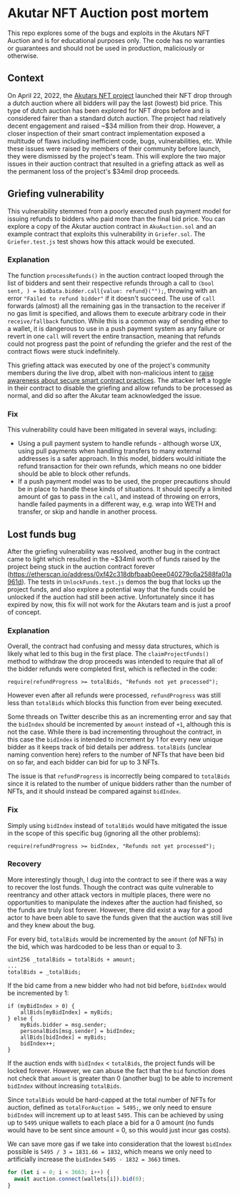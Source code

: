 # Akutar NFT Auction post mortem

This repo explores some of the bugs and exploits in the Akutars NFT Auction and is for educational purposes only. The code has no warranties or guarantees and should not be used in production, maliciously or otherwise.

## Context

On April 22, 2022, the [Akutars NFT project](https://twitter.com/AkuDreams) launched their NFT drop through a dutch auction where all bidders will pay the last (lowest) bid price. This type of dutch auction has been explored for NFT drops before and is considered fairer than a standard dutch auction. The project had relatively decent engagement and raised ~$34 million from their drop. However, a closer inspection of their smart contract implementation exposed a multitude of flaws including inefficient code, bugs, vulnerabilities, etc. While these issues were raised by members of their community before launch, they were dismissed by the project's team. This will explore the two major issues in their auction contract that resulted in a griefing attack as well as the permanent loss of the project's $34mil drop proceeds.

## Griefing vulnerability

This vulnerability stemmed from a poorly executed push payment model for issuing refunds to bidders who paid more than the final bid price. You can explore a copy of the Akutar auction contract in `AkuAuction.sol` and an example contract that exploits this vulnerability in `Griefer.sol`. The `Griefer.test.js` test shows how this attack would be executed.

### Explanation

The function `processRefunds()` in the auction contract looped through the list of bidders and sent their respective refunds through a call to `(bool sent, ) = bidData.bidder.call{value: refund}("");`, throwing with an error `"Failed to refund bidder"` if it doesn't succeed. The use of `call` forwards (almost) all the remaining gas in the transaction to the receiver if no gas limit is specified, and allows them to execute arbitrary code in their `receive/fallback` function. While this is a common way of sending ether to a wallet, it is dangerous to use in a push payment system as any failure or revert in one `call` will revert the entire transaction, meaning that refunds could not progress past the point of refunding the griefer and the rest of the contract flows were stuck indefinitely.

This griefing attack was executed by one of the project's community members during the live drop, albeit with non-malicious intent to [raise awareness about secure smart contract practices](https://etherscan.io/tx/0x3ded3a94e1bfa97af8ca3ab72af6ba0e2ea37a2b6f9b013bb701667181f6c2f2). The attacker left a toggle in their contract to disable the griefing and allow refunds to be processed as normal, and did so after the Akutar team acknowledged the issue.

### Fix

This vulnerability could have been mitigated in several ways, including:

- Using a pull payment system to handle refunds - although worse UX, using pull payments when handling transfers to many external addresses is a safer approach. In this model, bidders would initiate the refund transaction for their own refunds, which means no one bidder should be able to block other refunds.
- If a push payment model was to be used, the proper precautions should be in place to handle these kinds of situations. It should specify a limited amount of gas to pass in the `call`, and instead of throwing on errors, handle failed payments in a different way, e.g. wrap into WETH and transfer, or skip and handle in another process.

## Lost funds bug

After the griefing vulnerability was resolved, another bug in the contract came to light which resulted in the ~$34mil worth of funds raised by the project being stuck in the auction contract forever (https://etherscan.io/address/0xf42c318dbfbaab0eee040279c6a2588fa01a961d). The tests in `UnlockFunds.test.js` demos the bug that locks up the project funds, and also explore a potential way that the funds could be unlocked if the auction had still been active. Unfortunately since it has expired by now, this fix will not work for the Akutars team and is just a proof of concept.

### Explanation

Overall, the contract had confusing and messy data structures, which is likely what led to this bug in the first place. The `claimProjectFunds()` method to withdraw the drop proceeds was intended to require that all of the bidder refunds were completed first, which is reflected in the code:

```solidity
require(refundProgress >= totalBids, "Refunds not yet processed");
```

However even after all refunds were processed, `refundProgress` was still less than `totalBids` which blocks this function from ever being executed.

Some threads on Twitter describe this as an incrementing error and say that the `bidIndex` should be incremented by `amount` instead of `+1`, although this is not the case. While there is bad incrementing throughout the contract, in this case the `bidIndex` is intended to increment by 1 for every new unique bidder as it keeps track of bid details per address. `totalBids` (unclear naming convention here) refers to the number of NFTs that have been bid on so far, and each bidder can bid for up to 3 NFTs.

The issue is that `refundProgress` is incorrectly being compared to `totalBids` since it is related to the number of unique bidders rather than the number of NFTs, and it should instead be compared against `bidIndex`.

### Fix

Simply using `bidIndex` instead of `totalBids` would have mitigated the issue in the scope of this specific bug (ignoring all the other problems):

```solidity
require(refundProgress >= bidIndex, "Refunds not yet processed");
```

### Recovery

More interestingly though, I dug into the contract to see if there was a way to recover the lost funds. Though the contract was quite vulnerable to reentrancy and other attack vectors in multiple places, there were no opportunities to manipulate the indexes after the auction had finished, so the funds are truly lost forever. However, there did exist a way for a good actor to have been able to save the funds given that the auction was still live and they knew about the bug.

For every bid, `totalBids` would be incremented by the `amount` (of NFTs) in the bid, which was hardcoded to be less than or equal to 3.

```solidity
uint256 _totalBids = totalBids + amount;
...
totalBids = _totalBids;
```

If the bid came from a new bidder who had not bid before, `bidIndex` would be incremented by 1:

```solidity
if (myBidIndex > 0) {
    allBids[myBidIndex] = myBids;
} else {
    myBids.bidder = msg.sender;
    personalBids[msg.sender] = bidIndex;
    allBids[bidIndex] = myBids;
    bidIndex++;
}
```

If the auction ends with `bidIndex` < `totalBids`, the project funds will be locked forever. However, we can abuse the fact that the `bid` function does not check that `amount` is greater than 0 (another bug) to be able to increment `bidIndex` without increasing `totalBids`.

Since `totalBids` would be hard-capped at the total number of NFTs for auction, defined as `totalForAuction = 5495;`, we only need to ensure `bidIndex` will increment up to at least `5495`. This can be achieved by using up to `5495` unique wallets to each place a bid for a 0 amount (no funds would have to be sent since amount = 0, so this would just incur gas costs).

We can save more gas if we take into consideration that the lowest `bidIndex` possible is `5495 / 3 = 1831.66 = 1832`, which means we only need to artificially increase the `bidIndex` `5495 - 1832 = 3663` times.

```javascript
for (let i = 0; i < 3663; i++) {
  await auction.connect(wallets[i]).bid(0);
}
```
